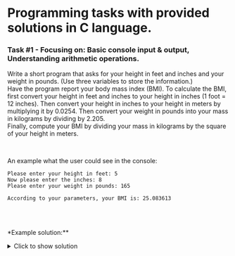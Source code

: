 # Programming tasks with provided solutions in C language.

### Task #1 - Focusing on: Basic console input & output, Understanding arithmetic operations.<br>

Write a short program that asks for your height in feet and inches and your weight in pounds. (Use three variables to store the information.)<br>
Have the program report your body mass index (BMI). To calculate the BMI, first convert your height in feet and inches to your height in inches (1 foot = 12 inches).
Then convert your height in inches to your height in meters by multiplying it by 0.0254. Then convert your weight in pounds into your mass in kilograms by dividing by 2.205.<br>
Finally, compute your BMI by dividing your mass in kilograms by the square of your height in meters.<br>

<br>

An example what the user could see in the console:<br>

```
Please enter your height in feet: 5
Now please enter the inches: 8
Please enter your weight in pounds: 165

According to your parameters, your BMI is: 25.083613
```

<br>
<br>

*Example solution:**<br>

<details>
  <summary>Click to show solution</summary>
  
  
  ```c
  #include <stdio.h>


int main()
{
	int feet = 0, inches = 0;
	double weight = 0.0;

	printf("Please enter your height in feet: ");
	scanf("%d", &feet);

	printf("Now please enter the inches: ");
	scanf("%d", &inches);

	printf("Please enter your weight in pounds: ");
	scanf("%lf", &weight);

	inches = inches + (12 * feet); // Converting feet & inches to inches.
	double height_in_meters = inches * 0.0254; // Converting inches to meters.
	double weight_in_kilograms = weight / 2.205; // Converting pounds to kilograms.

	double BMI = weight_in_kilograms / (height_in_meters * height_in_meters); // Calculating BMI

	printf("\nAccording to your parameters, your BMI is: %lf", BMI);

	return 0;
}
  ```
  
</details>









